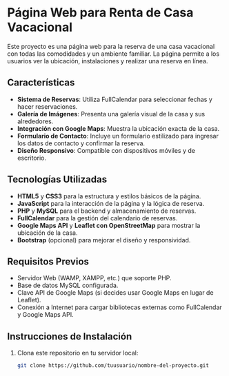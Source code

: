 # Página Web para Renta de Casa Vacacional

Este proyecto es una página web para la reserva de una casa vacacional con todas las comodidades y un ambiente familiar. La página permite a los usuarios ver la ubicación, instalaciones y realizar una reserva en línea.

## Características

- **Sistema de Reservas**: Utiliza FullCalendar para seleccionar fechas y hacer reservaciones.
- **Galería de Imágenes**: Presenta una galería visual de la casa y sus alrededores.
- **Integración con Google Maps**: Muestra la ubicación exacta de la casa.
- **Formulario de Contacto**: Incluye un formulario estilizado para ingresar los datos de contacto y confirmar la reserva.
- **Diseño Responsivo**: Compatible con dispositivos móviles y de escritorio.

## Tecnologías Utilizadas

- **HTML5** y **CSS3** para la estructura y estilos básicos de la página.
- **JavaScript** para la interacción de la página y la lógica de reserva.
- **PHP** y **MySQL** para el backend y almacenamiento de reservas.
- **FullCalendar** para la gestión del calendario de reservas.
- **Google Maps API** y **Leaflet con OpenStreetMap** para mostrar la ubicación de la casa.
- **Bootstrap** (opcional) para mejorar el diseño y responsividad.

## Requisitos Previos

- Servidor Web (WAMP, XAMPP, etc.) que soporte PHP.
- Base de datos MySQL configurada.
- Clave API de Google Maps (si decides usar Google Maps en lugar de Leaflet).
- Conexión a Internet para cargar bibliotecas externas como FullCalendar y Google Maps API.

## Instrucciones de Instalación

1. Clona este repositorio en tu servidor local:

   ```bash
   git clone https://github.com/tuusuario/nombre-del-proyecto.git
